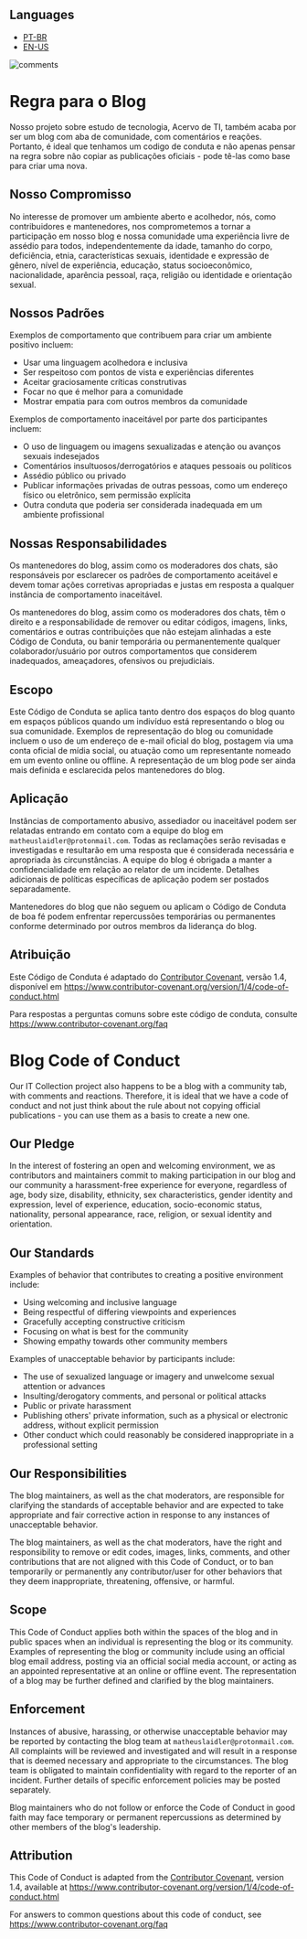 ## Languages

- [PT-BR](#regra-para-o-blog)
- [EN-US](#blog-code-of-conduct)


![comments](https://github.com/matheuslaidler/matheuslaidler.github.io/assets/76860503/6ab2a7db-d25b-46af-896d-2de2b0e59f18)


# Regra para o Blog

Nosso projeto sobre estudo de tecnologia, Acervo de TI, também acaba por ser um blog com aba de comunidade, com comentários e reações. Portanto, é ideal que tenhamos um codigo de conduta e não apenas pensar na regra sobre não copiar as publicações oficiais - pode tê-las como base para criar uma nova.



## Nosso Compromisso

No interesse de promover um ambiente aberto e acolhedor, nós, como contribuidores e mantenedores, nos comprometemos a tornar a participação em nosso blog e nossa comunidade uma experiência livre de assédio para todos, independentemente da idade, tamanho do corpo, deficiência, etnia, características sexuais, identidade e expressão de gênero, nível de experiência, educação, status socioeconômico, nacionalidade, aparência pessoal, raça, religião ou identidade e orientação sexual.

## Nossos Padrões

Exemplos de comportamento que contribuem para criar um ambiente positivo incluem:

* Usar uma linguagem acolhedora e inclusiva
* Ser respeitoso com pontos de vista e experiências diferentes
* Aceitar graciosamente críticas construtivas
* Focar no que é melhor para a comunidade
* Mostrar empatia para com outros membros da comunidade

Exemplos de comportamento inaceitável por parte dos participantes incluem:

* O uso de linguagem ou imagens sexualizadas e atenção ou avanços sexuais indesejados
* Comentários insultuosos/derrogatórios e ataques pessoais ou políticos
* Assédio público ou privado
* Publicar informações privadas de outras pessoas, como um endereço físico ou eletrônico, sem permissão explícita
* Outra conduta que poderia ser considerada inadequada em um ambiente profissional

## Nossas Responsabilidades

Os mantenedores do blog, assim como os moderadores dos chats, são responsáveis por esclarecer os padrões de comportamento aceitável e devem tomar ações corretivas apropriadas e justas em resposta a qualquer instância de comportamento inaceitável.

Os mantenedores do blog, assim como os moderadores dos chats, têm o direito e a responsabilidade de remover ou editar códigos, imagens, links, comentários e outras contribuições que não estejam alinhadas a este Código de Conduta, ou banir temporária ou permanentemente qualquer colaborador/usuário por outros comportamentos que considerem inadequados, ameaçadores, ofensivos ou prejudiciais.

## Escopo

Este Código de Conduta se aplica tanto dentro dos espaços do blog quanto em espaços públicos quando um indivíduo está representando o blog ou sua comunidade. Exemplos de representação do blog ou comunidade incluem o uso de um endereço de e-mail oficial do blog, postagem via uma conta oficial de mídia social, ou atuação como um representante nomeado em um evento online ou offline. A representação de um blog pode ser ainda mais definida e esclarecida pelos mantenedores do blog.

## Aplicação

Instâncias de comportamento abusivo, assediador ou inaceitável podem ser relatadas entrando em contato com a equipe do blog em `matheuslaidler@protonmail.com`. Todas as reclamações serão revisadas e investigadas e resultarão em uma resposta que é considerada necessária e apropriada às circunstâncias. A equipe do blog é obrigada a manter a confidencialidade em relação ao relator de um incidente. Detalhes adicionais de políticas específicas de aplicação podem ser postados separadamente.

Mantenedores do blog que não seguem ou aplicam o Código de Conduta de boa fé podem enfrentar repercussões temporárias ou permanentes conforme determinado por outros membros da liderança do blog.

## Atribuição

Este Código de Conduta é adaptado do [Contributor Covenant][homepage], versão 1.4, disponível em <https://www.contributor-covenant.org/version/1/4/code-of-conduct.html>

Para respostas a perguntas comuns sobre este código de conduta, consulte <https://www.contributor-covenant.org/faq>

[homepage]: https://www.contributor-covenant.org


# Blog Code of Conduct 
Our IT Collection project also happens to be a blog with a community tab, with comments and reactions. Therefore, it is ideal that we have a code of conduct and not just think about the rule about not copying official publications - you can use them as a basis to create a new one.

## Our Pledge

In the interest of fostering an open and welcoming environment, we as contributors and maintainers commit to making participation in our blog and our community a harassment-free experience for everyone, regardless of age, body size, disability, ethnicity, sex characteristics, gender identity and expression, level of experience, education, socio-economic status, nationality, personal appearance, race, religion, or sexual identity and orientation.

## Our Standards

Examples of behavior that contributes to creating a positive environment include:

* Using welcoming and inclusive language
* Being respectful of differing viewpoints and experiences
* Gracefully accepting constructive criticism
* Focusing on what is best for the community
* Showing empathy towards other community members

Examples of unacceptable behavior by participants include:

* The use of sexualized language or imagery and unwelcome sexual attention or advances
* Insulting/derogatory comments, and personal or political attacks
* Public or private harassment
* Publishing others' private information, such as a physical or electronic address, without explicit permission
* Other conduct which could reasonably be considered inappropriate in a professional setting

## Our Responsibilities

The blog maintainers, as well as the chat moderators, are responsible for clarifying the standards of acceptable behavior and are expected to take appropriate and fair corrective action in response to any instances of unacceptable behavior.

The blog maintainers, as well as the chat moderators, have the right and responsibility to remove or edit codes, images, links, comments, and other contributions that are not aligned with this Code of Conduct, or to ban temporarily or permanently any contributor/user for other behaviors that they deem inappropriate, threatening, offensive, or harmful.

## Scope

This Code of Conduct applies both within the spaces of the blog and in public spaces when an individual is representing the blog or its community. Examples of representing the blog or community include using an official blog email address, posting via an official social media account, or acting as an appointed representative at an online or offline event. The representation of a blog may be further defined and clarified by the blog maintainers.

## Enforcement

Instances of abusive, harassing, or otherwise unacceptable behavior may be reported by contacting the blog team at `matheuslaidler@protonmail.com`. All complaints will be reviewed and investigated and will result in a response that is deemed necessary and appropriate to the circumstances. The blog team is obligated to maintain confidentiality with regard to the reporter of an incident. Further details of specific enforcement policies may be posted separately.

Blog maintainers who do not follow or enforce the Code of Conduct in good faith may face temporary or permanent repercussions as determined by other members of the blog's leadership.

## Attribution

This Code of Conduct is adapted from the [Contributor Covenant][homepage], version 1.4, available at <https://www.contributor-covenant.org/version/1/4/code-of-conduct.html>

For answers to common questions about this code of conduct, see <https://www.contributor-covenant.org/faq>

[homepage]: https://www.contributor-covenant.org
